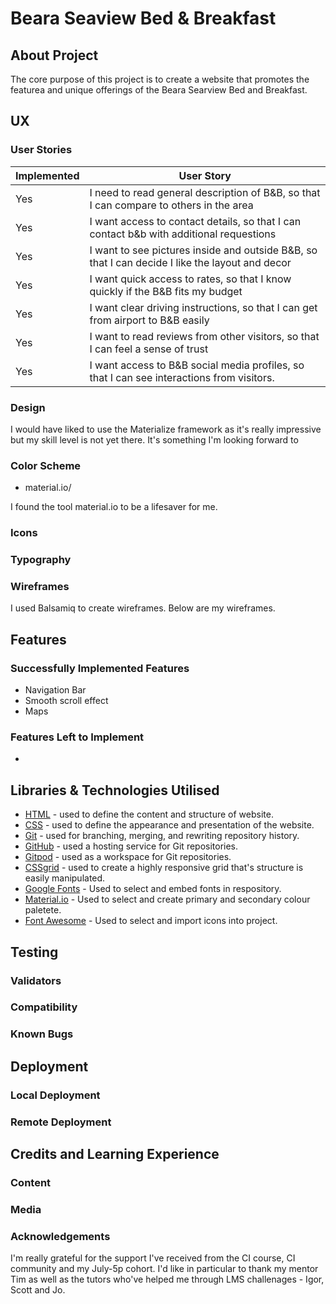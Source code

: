 
# Beara Seaview Bed & Breakfast

## About Project
The core purpose of this project is to create a website that promotes the featurea and unique offerings of the Beara Searview Bed and Breakfast.

## UX

### User Stories
                    

Implemented  | User Story
------------- | -------------
Yes  | I need to read general description of B&B, 	so that I can compare to others in the area
Yes  | I want access to contact details, 	so that I can contact b&b with additional requestions
Yes  | I want to see pictures inside and outside B&B, 	so that I can decide I like the layout and decor
Yes  | I want quick access to rates,	so that I know quickly if the B&B fits my budget
Yes  | I want clear driving instructions, 	so that I can get from airport to B&B easily
Yes | I want to read reviews from other visitors, 	so that I can feel a sense of trust 
Yes  | I want access to B&B social media profiles, 	so that I can see interactions from visitors.

### Design
I would have liked to use the Materialize framework as it's really impressive but my skill level is not yet there. It's something I'm looking forward to 

### Color Scheme

* material.io/

I found the tool material.io to be a lifesaver for me. 

### Icons

### Typography

### Wireframes

I used Balsamiq to create wireframes. Below are my wireframes.

## Features

### Successfully Implemented Features
* Navigation Bar
* Smooth scroll effect
* Maps


### Features Left to Implement
*

## Libraries & Technologies Utilised
* [HTML](https://developer.mozilla.org/en-US/docs/Glossary/HTML5) - used to define the content and structure of website.
* [CSS](https://developer.mozilla.org/en-US/docs/Web/CSS) - used to define the appearance and presentation of the website.
* [Git](https://www.atlassian.com/git) - used for branching, merging, and rewriting repository history.
* [GitHub](https://github.com/) - used a hosting service for Git repositories.
* [Gitpod](https://gitpod.io/) - used as a workspace for Git repositories.
* [CSSgrid](https://developer.mozilla.org/en-US/docs/Web/CSS/CSS_Grid_Layout) - used to create a highly responsive grid that's structure is easily manipulated.
* [Google Fonts](https://fonts.google.com/share?selection.family=Oxygen%7CUbuntu) - Used to select and embed fonts in respository.
* [Material.io](https://material.io/resources/color/#!/?view.left=1&view.right=1&primary.color=D1C4E9&secondary.color=BBDEFB&secondary.text.color=000000&primary.text.color=0a0a0a) - Used to select and create primary and secondary colour paletete.
* [Font Awesome](https://fontawesome.com/) - Used to select and import icons into project.



## Testing
### Validators
### Compatibility
### Known Bugs

## Deployment
### Local Deployment
### Remote Deployment

## Credits and Learning Experience

### Content

### Media


### Acknowledgements
I'm really grateful for the support I've received from the CI course, CI community and my July-5p cohort. I'd like in particular to thank my mentor Tim as well as the tutors who've helped me through LMS challenages - Igor, Scott and Jo. 

